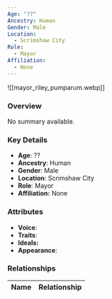 ```yaml
---
Age: "??"
Ancestry: Human
Gender: Male
Location:
  - Scrimshaw City
Role:
  - Mayor
Affiliation:
  - None
---
```


![[mayor_riley_pumparum.webp]]

### Overview
No summary available.

### Key Details
- **Age**: ??
- **Ancestry**: Human
- **Gender**: Male
- **Location**: Scrimshaw City
- **Role**: Mayor
- **Affiliation:** None

### Attributes
- **Voice**: 
- **Traits**: 
- **Ideals:** 
- **Appearance**:

### Relationships

| Name  | Relationship |
| ----- | ------------ |
